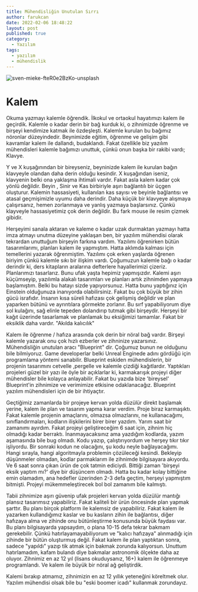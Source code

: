 ```yaml
---
title: Mühendisliğin Unutulan Sırrı
author: farukcan
date: 2022-02-06 18:48:22
layout: post
published: true
category:
  - Yazılım
tags:
  - yazılım
  - mühendislik
---
```


![sven-mieke-fteR0e2BzKo-unsplash](https://user-images.githubusercontent.com/11321842/152691275-ce9835b3-a68c-4322-974e-d66077b00ed2.jpg)

# Kalem

Okuma yazmayı kalemle öğrendik. İlkokul ve ortaokul hayatımızı kalem ile geçirdik. Kalemle o kadar derin bir bağ kurduk ki, o zihnimizde öğrenme ve birşeyi kendimize katmak ile özdeşleşti.
Kalemle kurulan bu bağımız nöronlar düzeyindedir. Beynimizde eğitim, öğrenme ve gelişim gibi kavramlar kalem ile dallandı, budaklandı.
Fakat özellikle biz yazılım mühendisleri kalemle bağımızı unuttuk, çünkü onun başka bir rakibi vardı; Klavye.

Y ve X kuşağınından bir bireyseniz, beyninizde kalem ile kurulan bağın klavyeyle olandan daha derin olduğu kesindir. X kuşağından iseniz, klavyenin belki ona yaklaşma ihtimali vardır.
Fakat asla kalem kadar çok yönlü değildir.
Beyin , Sinir ve Kas birbiriyle aşırı bağlantılı bir üçgen oluşturur.
Kalemin hassasiyeti, kullanılan kas sayısı ve beyinle bağlantısı ve atasal geçmişimizle uyumu daha derindir. 
Daha küçük bir klavyeye alışmaya çalışırsanız, hemen zorlanmaya ve yanlış yazmaya başlarsınız. Çünkü klayveyle hassasiyetimiz çok derin değildir.
Bu fark mouse ile resim çizmek gibidir.

Herşeyimi sanala aktaran ve kaleme o kadar uzak durmaktan yazmayı hatta imza atmayı unutma düzeyine yaklaşan ben, bir yazılım mühendisi olarak tekrardan unuttuğum birşeyin farkına vardım.
Yazılımı öğrenirken bütün tasarımlarımı, planları kalem ile yapmıştım. Hatta aklımda kalması için temellerini yazarak öğrenmiştim. Yazılımı çok erken yaşlarda öğrenen biriyim çünkü kalemle sıkı bir ilişkim vardı. 
Çoğumuzun kalemle bağı o kadar derindir ki, ders kitapların aralarına defterlere hayallerimizi çizeriz. Planlarımızı tasarlarız. Bunu ufak yaşta hepimiz yapmışızdır. 
Kalemi aşırı küçümseyip, yazılımla alakalı tasarımları ve planları artık zihnimden yapmaya başlamıştım. Belki bu hatayı sizde yapıyorsunuz. Hatta bunu yaptığınız için Einstein olduğunuza inanıyorda olabilirsiniz. Fakat bu çok büyük bir zihin gücü israfıdır. 
İnsanın kısa süreli hafızası çok gelişmiş değildir ve plan yaparken bütünü ve ayrıntılara görmekte zorlanır. Bu sırf yapabiliyorum diye sol kulağını, sağ elinle tepeden dolandırıp tutmak gibi birşeydir.
Herşeyi bir kağıt üzerinde tasarlamak ve planlamak bu eksiğimizi tamamlar.
Fakat bir eksiklik daha vardır. "Akılda kalıcılık"

Kalem ile öğrenme / hafıza arasında çok derin bir nöral bağ vardır. Birşeyi kalemle yazarak onu çok hızlı ezberler ve zihninize yazarsınız.
Mühendisliğin unutulan aracı "Blueprint" dir. Çoğumuz bunun ne olduğunu bile bilmiyoruz. Game developerlar belki Unreal Enginede adını gördüğü için programlama yöntemi sanabilir. 
Blueprint eskiden mühendislerin, bir projenin tasarımını cetvelle ,pergelle ve kalemle çizdiği kağıtlardır. Yaptıkları projeleri güzel bir yazı ile öyle bir açıklarlar ki, karmakarışık projeyi diğer mühendisler bile kolayca anlayabilir.
Fakat bu yazıda bize 'bireysel' Blueprint'in zihnimize ve verimimize etkisine odaklanacağız.
Blueprint yazılım mühendisleri için de bir ihtiyaçtır. 

Geçtiğimiz zamanlarda bir projeye kervan yolda düzülür direkt başlamak yerine, kalem ile plan ve tasarım yapma karar verdim.
Proje biraz karmaşıktı. Fakat kalemle projenin amaçlarını, olmazsa olmazlarını, ne kullanacağımı, sınıflandırmaları, kodların ilişkilerini birer birer yazdım.
Yarım saat bir zamanımı ayırdım. Fakat projeyi geliştireceğim 6 saat için, zihnim hiç olmadığı kadar berraktı. İnanmayacaksınız ama yazdığım kodlarda, yazım aşamasında bile bug olmadı.
Kodu yazıp, çalıştırıyordum ve herşey tıkır tıkır işliyordu. Bir sonraki kodun ne olacağını, şu kodu neyle bağlayacağımı. Hangi sırayla, hangi algoritmayla problemin çözüleceği kesindi.
Bekleyip düşünmeler olmadan, kodlar parmaklarım ile zihnimde bilgisayara akıyordu. Ve 6 saat sonra çıkan ürün de çok tatmin ediciydi. Bittiği zaman 'birşeyi eksik yaptım mı?' diye bir düşüncem olmadı.
Hatta bu kadar kolay bittiğine emin olamadım, ana hedefler üzerinden 2-3 defa geçtim, herşeyi yapmıştım bitmişti. Projeyi mükemmeleştirecek bol bol zamanım bile kalmıştı.

Tabii zihnimize aşırı güvenip ufak projeleri kervan yolda düzülür mantığı plansız tasarımsız yapabiliriz. Fakat kaliteli bir ürün öncesinde plan yapmak şarttır.
Bu planı birçok platform ile kalemsiz de yapabiliriz. Fakat kalem ile yazarken kullandığımız kaslar ve bu kasların zihin ile bağlantısı, diğer hafızaya alma ve zihinde onu bütünleştirme konusunda büyük faydası var.
Bu planı bilgisayarda yapsaydım, o plana 10-15 defa tekrar bakmam gerekebilir. Çünkü hatırlayamayabiliyorum ve "kalıcı hafızaya" alınmadığı için zihinde bir bütün oluşturmuş değil.
Fakat kalem ile plan yaptıktan sonra, sadece "yapıldı" yazıp tik atmak için bakmak zorunda kalıyorsun. Unuttum hatırlamadım, kafam bulandı diye bakmalar astronomik ölçekte daha az oluyor.
Zihnimiz en az 12 yıl (lisans okuduysanız, 16+) kalem ile öğrenmeye programlandı. Ve kalem ile büyük bir nöral ağ geliştirdik.

Kalemi bırakıp atmamız, zihnimizin en az 12 yıllık yeteneğini köreltmek olur. Yazılım mühendisi olsak bile bu "eski boomer icadı" kullanmak zorundayız.
